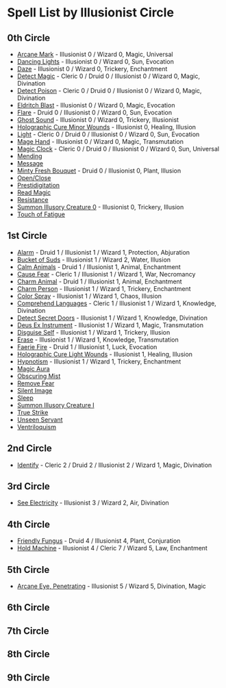 # Spell List by Illusionist Circle

## 0th Circle

- [Arcane Mark](/Magic/A/ArcaneMark.md) - Illusionist 0 / Wizard 0, Magic, Universal
- [Dancing Lights](/Magic/D/DancingLights.md) - Illusionist 0 / Wizard 0, Sun, Evocation
- [Daze](/Magic/D/Daze.md) - Illusionist 0 / Wizard 0, Trickery, Enchantment
- [Detect Magic](/Magic/D/DetectMagic.md) - Cleric 0 / Druid 0 / Illusionist 0 / Wizard 0, Magic, Divination
- [Detect Poison](/Magic/D/DetectPoison.md) - Cleric 0 / Druid 0 / Illusionist 0 / Wizard 0, Magic, Divination
- [Eldritch Blast](/Magic/E/EldritchBlast.md) - Illusionist 0 / Wizard 0, Magic, Evocation
- [Flare](/Magic/F/Flare.md) - Druid 0 / Illusionist 0 / Wizard 0, Sun, Evocation
- [Ghost Sound](/Magic/G/GhostSound.md) - Illusionist 0 / Wizard 0, Trickery, Illusionist
- [Holographic Cure Minor Wounds](/Magic/H/HolographicCureMinorWounds.md) - Illusionist 0, Healing, Illusion
- [Light](/Magic/L/Light.md) - Cleric 0 / Druid 0 / Illusionist 0 / Wizard 0, Sun, Evocation
- [Mage Hand](/Magic/M/MageHand.md) - Illusionist 0 / Wizard 0, Magic, Transmutation
- [Magic Clock](/Magic/M/MagicClock.md) - Cleric 0 / Druid 0 / Illusionist 0 / Wizard 0, Sun, Universal
- [Mending](/Magic/M/Mending.md)
- [Message](/Magic/M/Message.md)
- [Minty Fresh Bouquet](/Magic/M/MintyFreshBouquet.md) - Druid 0 / Illusionist 0, Plant, Illusion
- [Open/Close](/Magic/O/OpenClose.md)
- [Prestidigitation](/Magic/P/Prestidigitation.md)
- [Read Magic](/Magic/R/ReadMagic.md)
- [Resistance](/Magic/R/Resistance.md)
- [Summon Illusory Creature 0](/Magic/S/SummonIllusoryCreature0.md) - Illusionist 0, Trickery, Illusion
- [Touch of Fatigue](/Magic/T/TouchOfFatigue.md)

## 1st Circle

- [Alarm](/Magic/A/Alarm.md) - Druid 1 / Illusionist 1 / Wizard 1, Protection, Abjuration
- [Bucket of Suds](/Magic/B/BucketOfSuds.md) - Illusionist 1 / Wizard 2, Water, Illusion
- [Calm Animals](/Magic/C/CalmAnimals.md) - Druid 1 / Illusionist 1, Animal, Enchantment
- [Cause Fear](/Magic/C/CauseFear.md) - Cleric 1 / Illusionist 1 / Wizard 1, War, Necromancy
- [Charm Animal](/Magic/C/CharmAnimal.md) - Druid 1 / Illusionist 1, Animal, Enchantment
- [Charm Person](/Magic/C/CharmPerson.md) - Illusionist 1 / Wizard 1, Trickery, Enchantment
- [Color Spray](/Magic/C/ColorSpray.md) - Illusionist 1 / Wizard 1, Chaos, Illusion
- [Comprehend Languages](/Magic/C/ComprehendLanguages.md) - Cleric 1 / Illusionist 1 / Wizard 1, Knowledge, Divination
- [Detect Secret Doors](/Magic/D/DetectSecretDoors.md) - Illusionist 1 / Wizard 1, Knowledge, Divination
- [Deus Ex Instrument](/Magic/D/DeusExInstrument.md) - Illusionist 1 / Wizard 1, Magic, Transmutation
- [Disguise Self](/Magic/D/DisguiseSelf.md) - Illusionist 1 / Wizard 1, Trickery, Illusion
- [Erase](/Magic/E/Erase.md) - Illusionist 1 / Wizard 1, Knowledge, Transmutation
- [Faerie Fire](/Magic/F/FaerieFire.md) - Druid 1 / Illusionist 1, Luck, Evocation
- [Holographic Cure Light Wounds](/Magic/H/HolographicCureLightWounds.md) - Illusionist 1, Healing, Illusion
- [Hypnotism](/Magic/H/Hypnotism.md) - Illusionist 1 / Wizard 1, Trickery, Enchantment
- [Magic Aura](/Magic/M/MagicAura.md)
- [Obscuring Mist](/Magic/O/ObscuringMist.md)
- [Remove Fear](/Magic/R/RemoveFear.md)
- [Silent Image](/Magic/S/SilentImage.md)
- [Sleep](/Magic/S/Sleep.md)
- [Summon Illusory Creature I](/Magic/S/SummonIllusoryCreature1.md)
- [True Strike](/Magic/T/TrueStrike.md)
- [Unseen Servant](/Magic/U/UnseenServant.md)
- [Ventriloquism](/Magic/V/Ventriloquism.md)

## 2nd Circle

- [Identify](/Magic/I/Identify.md) - Cleric 2 / Druid 2 / Illusionist 2 / Wizard 1, Magic, Divination

## 3rd Circle

- [See Electricity](/Magic/S/SeeElectricity.md) - Illusionist 3 / Wizard 2, Air, Divination

## 4th Circle

- [Friendly Fungus](/Magic/F/FriendlyFungus.md) - Druid 4 / Illusionist 4, Plant, Conjuration
- [Hold Machine](/Magic/H/HoldMachine.md) - Illusionist 4 / Cleric 7 / Wizard 5, Law, Enchantment

## 5th Circle

- [Arcane Eye, Penetrating](/Magic/A/ArcaneEyePenetrating.md) - Illusionist 5 / Wizard 5, Divination, Magic

## 6th Circle

## 7th Circle

## 8th Circle

## 9th Circle
